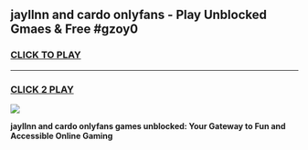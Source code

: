 
## jayllnn and cardo onlyfans - Play Unblocked Gmaes & Free #gzoy0
<h3>
<a href="https://premium.freeplayer.one?title=jayllnn_and_cardo_onlyfans&ref=03M">CLICK TO PLAY</a></h3>
<hr>

<h3>
<a href="https://premium.freeplayer.one?title=jayllnn_and_cardo_onlyfans&ref=03M">CLICK 2 PLAY</a>
  
</h3>

<a href="https://premium.freeplayer.one?title=jayllnn_and_cardo_onlyfans&ref=03M"><img src="https://clearcache.store/games.png"></a>


**jayllnn and cardo onlyfans games unblocked: Your Gateway to Fun and Accessible Online Gaming**
